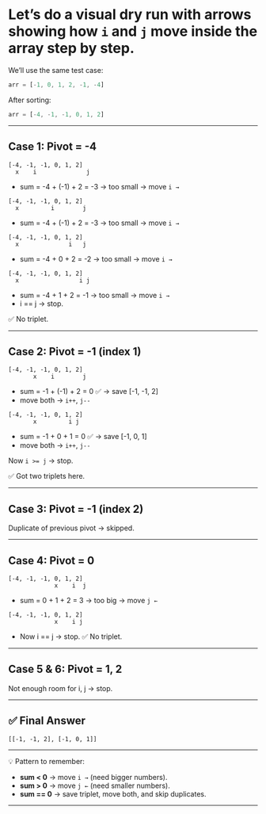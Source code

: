 # Let’s do a **visual dry run** with arrows showing how `i` and `j` move inside the array step by step.

We’ll use the same test case:

```js
arr = [-1, 0, 1, 2, -1, -4]
```

After sorting:

```js
arr = [-4, -1, -1, 0, 1, 2]
```

---

## Case 1: Pivot = **-4**

```
[-4, -1, -1, 0, 1, 2]
  x    i              j
```

* sum = -4 + (-1) + 2 = -3 → too small → move `i →`

```
[-4, -1, -1, 0, 1, 2]
  x         i        j
```

* sum = -4 + (-1) + 2 = -3 → too small → move `i →`

```
[-4, -1, -1, 0, 1, 2]
  x              i   j
```

* sum = -4 + 0 + 2 = -2 → too small → move `i →`

```
[-4, -1, -1, 0, 1, 2]
  x                 i j
```

* sum = -4 + 1 + 2 = -1 → too small → move `i →`
* i == j → stop.

✅ No triplet.

---

## Case 2: Pivot = **-1 (index 1)**

```
[-4, -1, -1, 0, 1, 2]
       x    i        j
```

* sum = -1 + (-1) + 2 = 0 ✅ → save \[-1, -1, 2]
* move both → `i++`, `j--`

```
[-4, -1, -1, 0, 1, 2]
       x         i j
```

* sum = -1 + 0 + 1 = 0 ✅ → save \[-1, 0, 1]
* move both → `i++`, `j--`

Now `i >= j` → stop.

✅ Got two triplets here.

---

## Case 3: Pivot = **-1 (index 2)**

Duplicate of previous pivot → skipped.

---

## Case 4: Pivot = **0**

```
[-4, -1, -1, 0, 1, 2]
             x    i  j
```

* sum = 0 + 1 + 2 = 3 → too big → move `j ←`

```
[-4, -1, -1, 0, 1, 2]
             x    i j
```

* Now i == j → stop.
  ✅ No triplet.

---

## Case 5 & 6: Pivot = **1, 2**

Not enough room for i, j → stop.

---

## ✅ Final Answer

```
[[-1, -1, 2], [-1, 0, 1]]
```

---

💡 Pattern to remember:

* **sum < 0** → move `i →` (need bigger numbers).
* **sum > 0** → move `j ←` (need smaller numbers).
* **sum == 0** → save triplet, move both, and skip duplicates.

---
